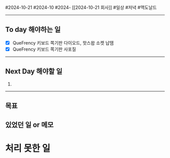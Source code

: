 #2024-10-21 #2024-10 #2024- [[2024-10-21 회사]]
#일상 #저녁 #맥도날드

---
## To day 해야하는 일
- [x] QueFrency 키보드 쪽기판 다이오드, 핫스왑 소켓 납땜
- [x] QueFrency 키보드 쪽기판 사포질

---
## Next Day 해야할 일
1. 

---

## 목표 


## 있었던 일  or 메모


# 처리 못한 일